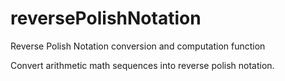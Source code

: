# reversePolishNotation
Reverse Polish Notation conversion and computation function



Convert arithmetic math sequences into reverse polish notation. 
